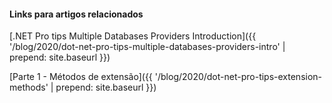 #### Links para artigos relacionados

[.NET Pro tips Multiple Databases Providers Introduction]({{ '/blog/2020/dot-net-pro-tips-multiple-databases-providers-intro'  | prepend: site.baseurl }})

[Parte 1 - Métodos de extensão]({{ '/blog/2020/dot-net-pro-tips-extension-methods'  | prepend: site.baseurl }})